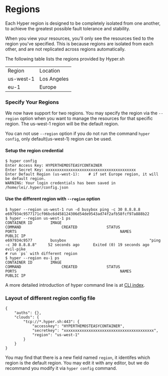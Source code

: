 # Regions

Each Hyper region is designed to be completely isolated from one another, to achieve the greatest possible fault tolerance and stability.

When you view your resources, you'll only see the resources tied to the region you've specified. This is because regions are isolated from each other, and are not replicated across regions automatically.

The following table lists the regions provided by Hyper.sh
<table class="table table-bordered table-striped table-condensed">
<tr>
<td>Region</td><td>Location</td>
</tr>
<tr>
<td>us-west-1</td><td>Los Angeles</td>
</tr>
<tr>
<td>eu-1</td><td>Europe</td>
</tr>
</table>

### Specify Your Regions
We now have support for two regions. You may specify the region via the `--region` option when you want to manage the resources for that specific region. The us-west-1 region will be the default region.

You can not use `--region` option if you do not run the command `hyper config`, only default(us-west-1) region can be used.

#### Setup the region credential
```
$ hyper config
Enter Access Key: HYPERTHEMOSTEASYCONTAINER
Enter Secret Key: xxxxxxxxxxxxxxxxxxxxxxxxxxxxxxxxxxxxxxxx
Enter Default Region (us-west-1):    # if set Europe region, it will be default region.
WARNING: Your login credentials has been saved in /home/lei/.hyper/config.json
```

#### Use the different region with `--region` option
```
$ hyper --region us-west-1 run -d busybox ping -c 30 8.8.8.8
e697934c9577171cf06bc6d458124306d54de9543ad74f2afb58fcf97a888b22
$ hyper --region us-west-1 ps 
CONTAINER ID        IMAGE                                       COMMAND                  CREATED             STATUS                      PORTS                                              NAMES                       PUBLIC IP
e697934c9577        busybox                                     "ping -c 30 8.8.8.8"     52 seconds ago      Exited (0) 19 seconds ago                                                      evil-pike
# run `ps` with different region
$ hyper --region eu-1 ps
CONTAINER ID        IMAGE                                       COMMAND                  CREATED             STATUS                      PORTS                                              NAMES                       PUBLIC IP
```

A more detailed introduction of hyper command line is at [CLI index](../Reference/CLI/index.md).

### Layout of different region config file
```
{
	"auths": {},
	"clouds": {
		"tcp://*.hyper.sh:443": {
			"accesskey": "HYPERTHEMOSTEASYCONTAINER",
			"secretkey": "xxxxxxxxxxxxxxxxxxxxxxxxxxxxxxxxxxxxxxxx",
			"region": "us-west-1"
		}
	}
}
```

You may find that there is a new field named `region`, it identifes which region is the default region. You may edit it with any editor, but we do recommand you modify it via `hyper config` command.
